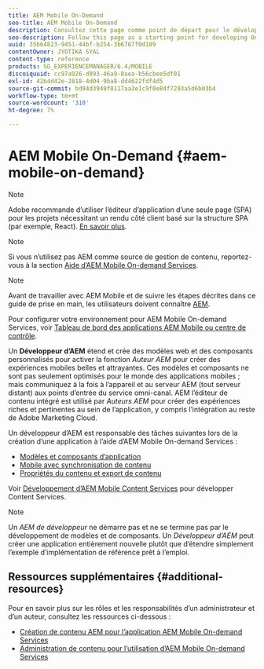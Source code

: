 ```yaml
---
title: AEM Mobile On-Demand
seo-title: AEM Mobile On-Demand
description: Consultez cette page comme point de départ pour le développement d’une application On-Demand Services avec AEM (Adobe Experience Manager). La page couvre les sujets pertinents pour le développeur d’une application.
seo-description: Follow this page as a starting point for developing On-Demand Services app with AEM (Adobe Experience Manager). The page covers the topics that are relevant to a developer of an app.
uuid: 35b64823-9451-44bf-b254-3b6767f0d109
contentOwner: JYOTIKA SYAL
content-type: reference
products: SG_EXPERIENCEMANAGER/6.4/MOBILE
discoiquuid: cc97a926-d893-46a9-8aea-b56cbee5df01
exl-id: 42b4d42e-2818-4d04-9ba8-dd4622fdf4d5
source-git-commit: bd94d3949f0117aa3e1c9f0e84f7293a5d6b03b4
workflow-type: tm+mt
source-wordcount: '310'
ht-degree: 7%

---
```


# AEM Mobile On-Demand {#aem-mobile-on-demand}

>[!NOTE]
>
>Adobe recommande d’utiliser l’éditeur d’application d’une seule page (SPA) pour les projets nécessitant un rendu côté client basé sur la structure SPA (par exemple, React). [En savoir plus](/help/sites-developing/spa-overview.md).

>[!NOTE]
>
>Si vous n’utilisez pas AEM comme source de gestion de contenu, reportez-vous à la section [Aide d’AEM Mobile On-demand Services](https://helpx.adobe.com/digital-publishing-solution/topics.html).

>[!NOTE]
>
>Avant de travailler avec AEM Mobile et de suivre les étapes décrites dans ce guide de prise en main, les utilisateurs doivent connaître [AEM](/help/sites-deploying/deploy.md).
>
>Pour configurer votre environnement pour AEM Mobile On-demand Services, voir [Tableau de bord des applications AEM Mobile ou centre de contrôle](/help/mobile/mobile-apps-ondemand-application-dashboard.md).

Un **Développeur d’AEM** étend et crée des modèles web et des composants personnalisés pour activer la fonction *Auteur AEM* pour créer des expériences mobiles belles et attrayantes. Ces modèles et composants ne sont pas seulement optimisés pour le monde des applications mobiles ; mais communiquez à la fois à l’appareil et au serveur AEM (tout serveur distant) aux points d’entrée du service omni-canal. AEM l’éditeur de contenu intégré est utilisé par *Auteurs AEM* pour créer des expériences riches et pertinentes au sein de l’application, y compris l’intégration au reste de Adobe Marketing Cloud.

Un développeur d’AEM est responsable des tâches suivantes lors de la création d’une application à l’aide d’AEM Mobile On-demand Services :

* [Modèles et composants d’application](/help/mobile/app-templates-and-components1.md)
* [Mobile avec synchronisation de contenu](/help/mobile/mobile-ondemand-contentsync.md)
* [Propriétés du contenu et export de contenu](/help/mobile/on-demand-content-properties-exporting.md)

Voir [Développement d’AEM Mobile Content Services](/help/mobile/developing-content-services.md) pour développer Content Services.

>[!NOTE]
>
>Un *AEM de développeur* ne démarre pas et ne se termine pas par le développement de modèles et de composants. Un *Développeur d’AEM* peut créer une application entièrement nouvelle plutôt que d’étendre simplement l’exemple d’implémentation de référence prêt à l’emploi.

## Ressources supplémentaires {#additional-resources}

Pour en savoir plus sur les rôles et les responsabilités d’un administrateur et d’un auteur, consultez les ressources ci-dessous :

* [Création de contenu AEM pour l’application AEM Mobile On-demand Services](/help/mobile/mobile-apps-ondemand.md)
* [Administration de contenu pour l’utilisation d’AEM Mobile On-demand Services](/help/mobile/aem-mobile.md)
